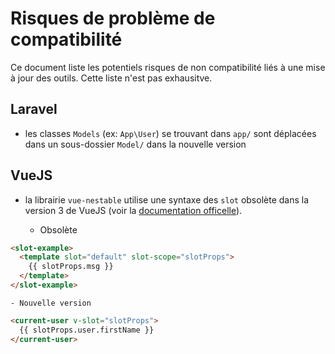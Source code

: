 # Risques de problème de compatibilité

Ce document liste les potentiels risques de non compatibilité liés à une mise à jour des outils.
Cette liste n'est pas exhausitve.

## Laravel

- les classes `Models` (ex: `App\User`) se trouvant dans `app/` sont déplacées dans un sous-dossier `Model/` dans la nouvelle version

## VueJS

- la librairie `vue-nestable` utilise une syntaxe des `slot` obsolète dans la version 3 de VueJS (voir la [documentation officelle](https://fr.vuejs.org/v2/guide/components-slots.html#Syntaxe-obsolete)).

    - Obsolète
```html
<slot-example>
  <template slot="default" slot-scope="slotProps">
    {{ slotProps.msg }}
  </template>
</slot-example>
```

    - Nouvelle version

```html
<current-user v-slot="slotProps">
  {{ slotProps.user.firstName }}
</current-user>
```